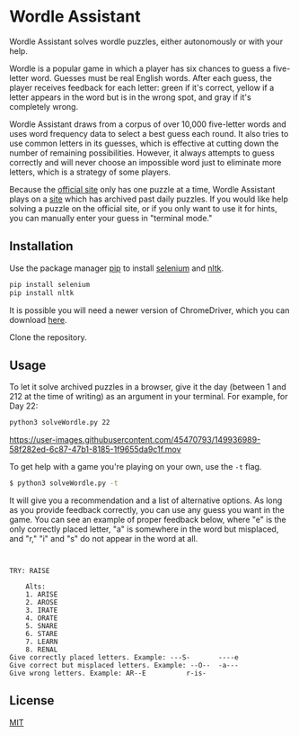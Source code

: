 # Wordle Assistant

Wordle Assistant solves wordle puzzles, either autonomously or with your help. 

Wordle is a popular game in which a player has six chances to guess a five-letter word. Guesses must be real English words. After each guess, the player receives feedback for each letter: green if it's correct, yellow if a letter appears in the word but is in the wrong spot, and gray if it's completely wrong. 

Wordle Assistant draws from a corpus of over 10,000 five-letter words and uses word frequency data to select a best guess each round. It also tries to use common letters in its guesses, which is effective at cutting down the number of remaining possibilities. However, it always attempts to guess correctly and will never choose an impossible word just to eliminate more letters, which is a strategy of some players.

Because the [official site](https://www.powerlanguage.co.uk/wordle/) only has one puzzle at a time, Wordle Assistant plays on a [site](https://metzger.media/games/wordle-archive/?levels=select) which has archived past daily puzzles. If you would like help solving a puzzle on the official site, or if you only want to use it for hints, you can manually enter your guess in "terminal mode."

## Installation

Use the package manager [pip](https://pip.pypa.io/en/stable/) to install [selenium](https://selenium-python.readthedocs.io/) and [nltk](https://www.nltk.org/).

```bash
pip install selenium
pip install nltk
```
It is possible you will need a newer version of ChromeDriver, which you can download [here](https://chromedriver.chromium.org/downloads).

Clone the repository.

## Usage

To let it solve archived puzzles in a browser, give it the day (between 1 and 212 at the time of writing) as an argument in your terminal. For example, for Day 22:
```bash
python3 solveWordle.py 22
```
https://user-images.githubusercontent.com/45470793/149936989-58f282ed-6c87-47b1-8185-1f9655da9c1f.mov

To get help with a game you're playing on your own, use the ```-t``` flag.
```bash
$ python3 solveWordle.py -t
```
It will give you a recommendation and a list of alternative options. As long as you provide feedback correctly, you can use any guess you want in the game. You can see an example of proper feedback below, where "e" is the only correctly placed letter, "a" is somewhere in the word but misplaced, and "r," "i" and "s" do not appear in the word at all. 
```


TRY: RAISE

	Alts:
	1. ARISE
	2. AROSE
	3. IRATE
	4. ORATE
	5. SNARE
	6. STARE
	7. LEARN
	8. RENAL
Give correctly placed letters. Example: ---S-		----e
Give correct but misplaced letters. Example: --O--	-a---
Give wrong letters. Example: AR--E			r-is-
```



## License
[MIT](https://choosealicense.com/licenses/mit/)
